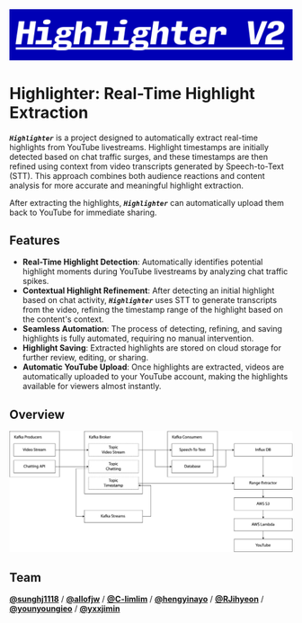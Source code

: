 
<div align="center">

<img src="assets/logo.png" alt="logo" />

<!-- <h2>Real-Time Highlight Extraction</h1> -->

</div>

# Highlighter: Real-Time Highlight Extraction

***`Highlighter`*** is a project designed to automatically extract real-time highlights from YouTube livestreams. Highlight timestamps are initially detected based on chat traffic surges, and these timestamps are then refined using context from video transcripts generated by Speech-to-Text (STT). This approach combines both audience reactions and content analysis for more accurate and meaningful highlight extraction. 

After extracting the highlights, ***`Highlighter`*** can automatically upload them back to YouTube for immediate sharing.

## Features

- **Real-Time Highlight Detection**: Automatically identifies potential highlight moments during YouTube livestreams by analyzing chat traffic spikes.
- **Contextual Highlight Refinement**: After detecting an initial highlight based on chat activity, ***`Highlighter`*** uses STT to generate transcripts from the video, refining the timestamp range of the highlight based on the content's context.
- **Seamless Automation**: The process of detecting, refining, and saving highlights is fully automated, requiring no manual intervention.
- **Highlight Saving**: Extracted highlights are stored on cloud storage for further review, editing, or sharing.
- **Automatic YouTube Upload**: Once highlights are extracted, videos are automatically uploaded to your YouTube account, making the highlights available for viewers almost instantly.

## Overview

<img src="assets/overview.svg" alt="overview" />

## Team 

[**@sunghj1118**](https://github.com/sunghj1118) /
[**@allofjw**](https://github.com/allofjw) /
[**@C-limlim**](https://github.com/C-limlim) /
[**@hengyinayo**](https://github.com/hengyinayo) /
[**@RJihyeon**](https://github.com/Rjihyeon) /
[**@younyoungieo**](https://github.com/younyoungieo) / 
[**@yxxjimin**](https://github.com/yxxjimin)

